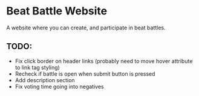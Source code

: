 # Beat Battle Website

A website where you can create, and participate in beat battles.

## TODO:

- Fix click border on header links (probably need to move hover attribute to link tag styling)
- Recheck if battle is open when submit button is pressed
- Add description section
- Fix voting time going into negatives
